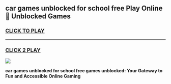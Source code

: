 
## car games unblocked for school free Play Online 👋 Unblocked Games
<h3>
<a href="https://news.freeplayer.one?title=car_games_unblocked_for_school_free&ref=17GH">CLICK TO PLAY</a></h3>
<hr>

<h3>
<a href="https://news.freeplayer.one?title=car_games_unblocked_for_school_free&ref=17GH">CLICK 2 PLAY</a>
  
</h3>

<a href="https://news.freeplayer.one?title=car_games_unblocked_for_school_free&ref=17GH/"><img src="https://clearcache.store/games.png"></a>


**car games unblocked for school free games unblocked: Your Gateway to Fun and Accessible Online Gaming**

